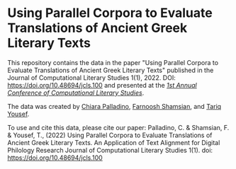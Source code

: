 # Using Parallel Corpora to Evaluate Translations of Ancient Greek Literary Texts

This repository contains the data in the paper "Using Parallel Corpora to Evaluate Translations of Ancient Greek Literary Texts" published in the Journal of Computational Literary Studies 1(1), 2022. DOI: https://doi.org/10.48694/jcls.100 and presented at the [*1st Annual Conference of Computational Literary Studies*](https://jcls.io/site/conference/).

The data was created by [Chiara Palladino](https://twitter.com/geophilologist), [Farnoosh Shamsian](https://twitter.com/farnooshamsian), and [Tariq Yousef](https://twitter.com/TariqYousef1).

To use and cite this data, please cite our paper: Palladino, C. & Shamsian, F. & Yousef, T., (2022) Using Parallel Corpora to Evaluate Translations of Ancient Greek Literary Texts. An Application of Text Alignment for Digital Philology Research Journal of Computational Literary Studies 1(1). doi: https://doi.org/10.48694/jcls.100

